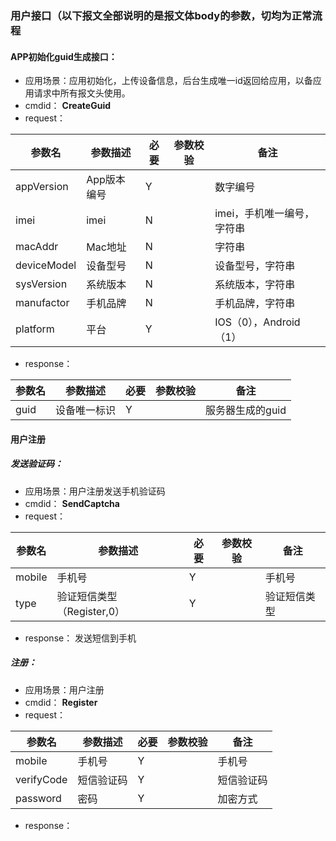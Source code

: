 ### 用户接口（以下报文全部说明的是报文体body的参数，切均为正常流程
#### APP初始化guid生成接口：  
* 应用场景：应用初始化，上传设备信息，后台生成唯一id返回给应用，以备应用请求中所有报文头使用。
* cmdid： **CreateGuid**
* request：

|参数名|参数描述|必要|参数校验|备注|
|-|-|-|-|-|
|appVersion|App版本编号|Y||数字编号|
|imei|imei|N||imei，手机唯一编号，字符串|
|macAddr	|Mac地址|	N||	字符串|
|deviceModel|	设备型号|	N||	设备型号，字符串|
|sysVersion	|系统版本|	N||	系统版本，字符串|
|manufactor|	手机品牌|	N||	手机品牌，字符串|
|platform|	平台|	Y||	IOS（0），Android（1）|


* response：

|参数名|参数描述|必要|参数校验|备注|
|-|-|-|-|-|
|guid|设备唯一标识|Y||服务器生成的guid|

#### 用户注册
##### 发送验证码：
* 应用场景：用户注册发送手机验证码
* cmdid： **SendCaptcha**
* request：

|参数名|参数描述|必要|参数校验|备注|
|-|-|-|-|-|
|mobile|手机号|Y||手机号|
|type|验证短信类型（Register,0）|Y||验证短信类型|

* response：
发送短信到手机


##### 注册：
* 应用场景：用户注册
* cmdid： **Register**
* request：

|参数名|参数描述|必要|参数校验|备注|
|-|-|-|-|-|
|mobile|手机号|Y||手机号|
|verifyCode|短信验证码|Y||短信验证码|
|password|密码|Y||加密方式|


* response：
